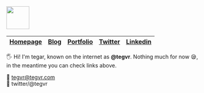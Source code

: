 ## <img src='https://res.cloudinary.com/tegvr/image/upload/v1627498272/tegvr.com/FINAL-FIX_tocti7.png' height='60'>

|**[ Homepage](http://tegvr.com)**| **[ Blog ](http://tegvr.com)**|**[Portfolio](http://tegvr.com/)**|**[Twitter](http://twitter.com/tegvr)** | **[Linkedin](http://linkedin.com/in/tegvr)**|
|--|--|--|--|--|

:raised_hand_with_fingers_splayed: Hi! I'm tegar, known on the internet as **@tegvr**. Nothing much for
now :sleepy:,  
in the meantime you can check links above.

:e-mail: tegvr@tegvr.com <br/>
💬 twitter/@tegvr
<!--
**tegvr/tegvr** is a ✨ _special_ ✨ repository because its `README.md` (this file) appears on your GitHub profile.

Here are some ideas to get you started:

- 🔭 I’m currently working on ...
- 🌱 I’m currently learning ...
- 👯 I’m looking to collaborate on ...
- 🤔 I’m looking for help with ...
- 💬 Ask me about ...
- 📫 How to reach me: ...
- 😄 Pronouns: ...
- ⚡ Fun fact: ...
-->
